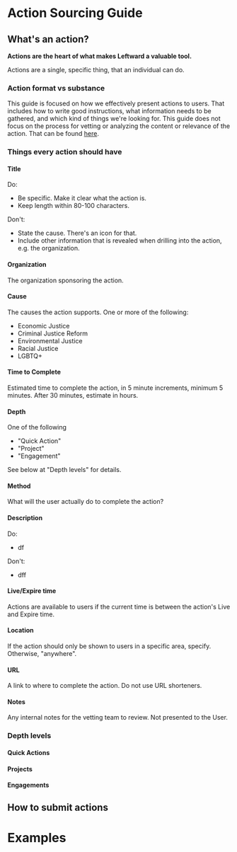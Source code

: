 # Action Sourcing Guide

## What's an action?
**Actions are the heart of what makes Leftward a valuable tool.**

Actions are a single, specific thing, that an individual can do. 

### Action format vs substance
This guide is focused on how we effectively present actions to users. That includes how to write good instructions, what information needs to be gathered, and which kind of things we're looking for. This guide does not focus on the process for vetting or analyzing the content or relevance of the action. That can be found [here](https://github.com/leftward-app/mission-style-guide/blob/main/mission.md#how-we-vet).

### Things every action should have

#### Title
Do:
- Be specific. Make it clear what the action is.
- Keep length within 80-100 characters.

Don't:
- State the cause. There's an icon for that.
- Include other information that is revealed when drilling into the action, e.g. the organization.

#### Organization
The organization sponsoring the action.

#### Cause
The causes the action supports. One or more of the following:
- Economic Justice
- Criminal Justice Reform
- Environmental Justice
- Racial Justice
- LGBTQ+

#### Time to Complete
Estimated time to complete the action, in 5 minute increments, minimum 5 minutes. After 30 minutes, estimate in hours. 

#### Depth
One of the following
- "Quick Action"
- "Project"
- "Engagement"

See below at "Depth levels" for details.

#### Method
What will the user actually do to complete the action? 

#### Description
Do:
- df

Don't:
- dff

#### Live/Expire time
Actions are available to users if the current time is between the action's Live and Expire time.

#### Location
If the action should only be shown to users in a specific area, specify. Otherwise, "anywhere".

#### URL
A link to where to complete the action. Do not use URL shorteners.

#### Notes
Any internal notes for the vetting team to review. Not presented to the User.

### Depth levels

#### Quick Actions

#### Projects

#### Engagements

## How to submit actions

# Examples
